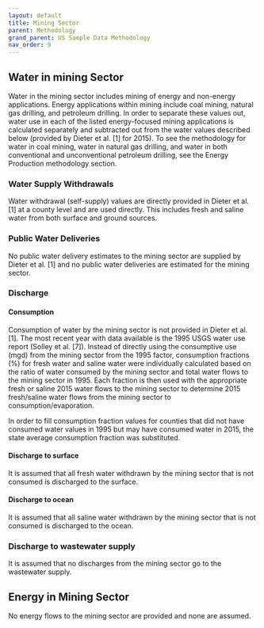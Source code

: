 ```yaml
---
layout: default
title: Mining Sector
parent: Methodology
grand_parent: US Sample Data Methodology
nav_order: 9
---
```


## Water in mining Sector

Water in the mining sector includes mining of energy and non-energy applications. Energy applications within mining include coal mining, natural gas drilling, and petroleum drilling. In order to separate these values out, water use in each of the listed energy-focused mining applications is calculated separately and subtracted out from the water values described below (provided by Dieter et al. [1] for 2015). To see the methodology for water in coal mining, water in natural gas drilling, and water in both conventional and unconventional petroleum drilling, see the Energy Production methodology section.

### Water Supply Withdrawals
Water withdrawal (self-supply) values are directly provided in Dieter et al. [1] at a county level and are used directly. This includes fresh and saline water from both surface and ground sources.

### Public Water Deliveries
No public water delivery estimates to the mining sector are supplied by Dieter et al. [1] and no public water deliveries are estimated for the mining sector.

### Discharge
#### Consumption
Consumption of water by the mining sector is not provided in Dieter et al. [1]. The most recent year with data available is the 1995 USGS water use report (Solley et al. [7]). Instead of directly using the consumptive use (mgd) from the mining sector from the 1995 factor, consumption fractions (%) for fresh water and saline water were individually calculated based on the ratio of water consumed by the mining sector and total water flows to the mining sector in 1995. Each fraction is then used with the appropriate fresh or saline 2015 water flows to the mining sector to determine 2015 fresh/saline water flows from the mining sector to consumption/evaporation.

In order to fill consumption fraction values for counties that did not have consumed water values in 1995 but may have consumed water in 2015, the state average consumption fraction was substituted.

#### Discharge to surface
It is assumed that all fresh water withdrawn by the mining sector that is not consumed is discharged to the surface.

#### Discharge to ocean
It is assumed that all saline water withdrawn by the mining sector that is not consumed is discharged to the ocean.

### Discharge to wastewater supply
It is assumed that no discharges from the mining sector go to the wastewater supply.

## Energy in Mining Sector

No energy flows to the mining sector are provided and none are assumed.
